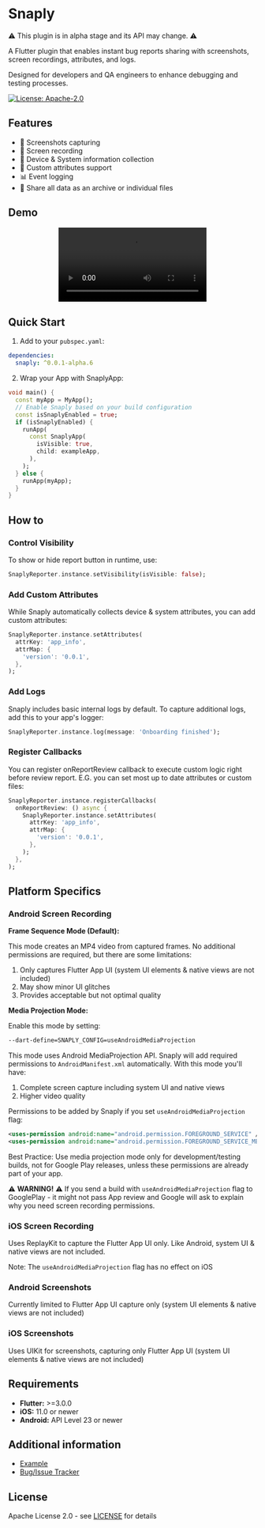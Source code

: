 # Snaply

⚠️ This plugin is in alpha stage and its API may change. ⚠️

A Flutter plugin that enables instant bug reports sharing with screenshots, screen recordings, attributes, and logs.

Designed for developers and QA engineers to enhance debugging and testing processes.

[![License: Apache-2.0](https://img.shields.io/badge/License-Apache%202.0-blue.svg)](https://opensource.org/licenses/Apache-2.0)

## Features

* 📸 Screenshots capturing
* 🎥 Screen recording
* 📱 Device & System information collection
* 📝 Custom attributes support
* 📊 Event logging
* 📁 Share all data as an archive or individual files

## Demo

<div align="center">
  <video src="https://github.com/user-attachments/assets/fa8eb690-fbb6-4e30-866f-2b1fd641c49a"></video>
</div>

## Quick Start

1. Add to your `pubspec.yaml`:

```yaml  
dependencies:
  snaply: ^0.0.1-alpha.6  
```  

2. Wrap your App with SnaplyApp:
```dart  
void main() {
  const myApp = MyApp();
  // Enable Snaply based on your build configuration
  const isSnaplyEnabled = true;
  if (isSnaplyEnabled) {
    runApp(
      const SnaplyApp(
        isVisible: true,
        child: exampleApp,
      ),
    );
  } else {
    runApp(myApp);
  }
}
```

## How to

### Control Visibility

To show or hide report button in runtime, use:

```dart  
SnaplyReporter.instance.setVisibility(isVisible: false);
```  

### Add Custom Attributes

While Snaply automatically collects device & system attributes, you can add custom attributes:

```dart
SnaplyReporter.instance.setAttributes(
  attrKey: 'app_info',
  attrMap: {
    'version': '0.0.1',
  },
);
```  

### Add Logs

Snaply includes basic internal logs by default. To capture additional logs, add this to your app's logger:

```dart  
SnaplyReporter.instance.log(message: 'Onboarding finished'); 
```

### Register Callbacks

You can register onReportReview callback to execute custom logic right before review report. 
E.G. you can set most up to date attributes or custom files:

```dart
SnaplyReporter.instance.registerCallbacks(
  onReportReview: () async {
    SnaplyReporter.instance.setAttributes(
      attrKey: 'app_info',
      attrMap: {
        'version': '0.0.1',
      },
    );
  },
);
```

## Platform Specifics

### Android Screen Recording

**Frame Sequence Mode (Default):**

This mode creates an MP4 video from captured frames. No additional permissions are required, but there are some limitations:
1. Only captures Flutter App UI (system UI elements & native views are not included)
2. May show minor UI glitches
3. Provides acceptable but not optimal quality

**Media Projection Mode:**

Enable this mode by setting:
  ```bash  
--dart-define=SNAPLY_CONFIG=useAndroidMediaProjection
```  
This mode uses Android MediaProjection API. Snaply will add required permissions to `AndroidManifest.xml` automatically. With this mode you'll have:
1. Complete screen capture including system UI and native views
2. Higher video quality

Permissions to be added by Snaply if you set `useAndroidMediaProjection` flag:

```xml  
<uses-permission android:name="android.permission.FOREGROUND_SERVICE" />  
<uses-permission android:name="android.permission.FOREGROUND_SERVICE_MEDIA_PROJECTION" />   
```

Best Practice: Use media projection mode only for development/testing builds, not for Google Play releases, unless these permissions are already part of your app.

⚠️ **WARNING!** ⚠️ If you send a build with `useAndroidMediaProjection` flag to GooglePlay - it might not pass App review and Google will ask to explain why you need screen recording permissions.

### iOS Screen Recording

Uses ReplayKit to capture the Flutter App UI only. Like Android, system UI & native views are not included.

Note: The `useAndroidMediaProjection` flag has no effect on iOS

### Android Screenshots

Currently limited to Flutter App UI capture only (system UI elements & native views are not included)

### iOS Screenshots

Uses UIKit for screenshots, capturing only Flutter App UI (system UI elements & native views are not included)

## Requirements

- **Flutter:** >=3.0.0
- **iOS:** 11.0 or newer
- **Android:** API Level 23 or newer

## Additional information

* [Example](https://github.com/mr-stan-dev/snaply-flutter-plugin/tree/main/example)
* [Bug/Issue Tracker](https://github.com/mr-stan-dev/snaply-flutter-plugin/issues)

## License

Apache License 2.0 - see [LICENSE](LICENSE) for details
